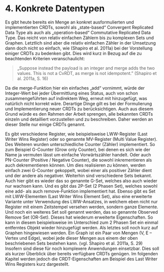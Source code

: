 # 4. Konkrete Datentypen
Es gibt heute bereits ein Menge an konkret ausformulierten und implementierten CRDTs, sowohl als „state-based“ Convergent Replicated Data Type als auch als „operation-based“ Commutative Replicated Data Type. Das reicht von relativ einfachen Zählern bis zu komplexen Sets und Graphen. Letztlich sind aber die relativ einfachen Zähler in der Umsetzung dann doch nicht so einfach, wie (Shapiro et al. 2011a) bei der Vorstellung einiger CRDTs zu bedenken gibt. Dies wird kurz in Bezug auf die zu beachtenden Kriterien veranschaulicht:
> „Suppose instead the payload is an integer and merge adds the two values. This is not a CvRDT, as merge is not idempotent.” (Shapiro et al. 2011a, S. 16)

Da die merge-Funktion hier ein einfaches „add“ vornimmt, würde der Integer-Wert bei jeder Übermittlung eines Status, auch von schon zusammengeführten auf indirektem Weg, erneut mit hinzugefügt, was natürlich nicht korrekt wäre. Derartige Dinge gilt es bei der Formulierung und Implementierung neuer CRDTs zu berücksichtigen. Auch aus diesem Grund würde es den Rahmen der Arbeit sprengen, alle bekannten CRDTs einzeln und detailliert vorzustellen und zu beschreiben. Daher werden an dieser Stelle nur einige CRDTs genannt.

Es gibt verschiedene Register, wie beispielsweise LWW-Register (Last Writer Wins Register) oder so genannte MV-Register (Multi Value Register). Des Weiteren wurden unterschiedliche Counter (Zähler) implementiert. So zum Beispiel G-Counter (Grow only Counter), bei denen es sich wie der Name ja vermuten lässt um einfache Vorwärtszähler handelt. Oder auch PN-Counter (Positive / Negative Counter), die sowohl inkrementieren als auch dekrementieren können. Um dies realisieren zu können, werden einfach zwei G-Counter gekoppelt, wobei einer als positiver Zähler dient und der andere als negativer. Weiterhin sind verschiedene Sets bekannt. Auch hier gibt es wieder das so genannte G-Set, welches also auch wieder nur wachsen kann. Und es gibt das 2P-Set (2 Phasen Set), welches sowohl eine add- als auch remove-Funktion implementiert hat. Ebenso gibt es Set mit LWW-Elementen (Last Writer Wins Element Set), also eine erweiterte Variante unter Verwendung des LWW-Ansatzes, in welchem eben nicht nur Register mit einem Zeitstempel versehen werden, sondern ganze Elemente. Und noch ein weiteres Set soll genannt werden, das so genannte Observed Remove Set  (OR-Set). Dieses hat wiederum erweiterte Eigenschaften. So kann in diesem beispielsweise im Unterschied zum 2 Phasen Set ein einmal entferntes Objekt wieder hinzugefügt werden. Als letztes soll noch kurz auf Graphen hingewiesen werden. Ein Graph ist ein Paar von Mengen (V, E – Vertex und Edge), wobei jede dieser Mengen aus einem der oben beschriebenen Sets bestehen kann. (vgl. Shapiro et al. 2011a, S. 29) Insofern sind diese für noch komplexere Anwendungen einsetzbar.
Dies soll als kurzer Überblick über bereits verfügbare CRDTs genügen. Im folgenden Kapitel werden jedoch die CRDT-Eigenschaften am Beispiel des Last Writer Wins Registers kurz dargestellt.
